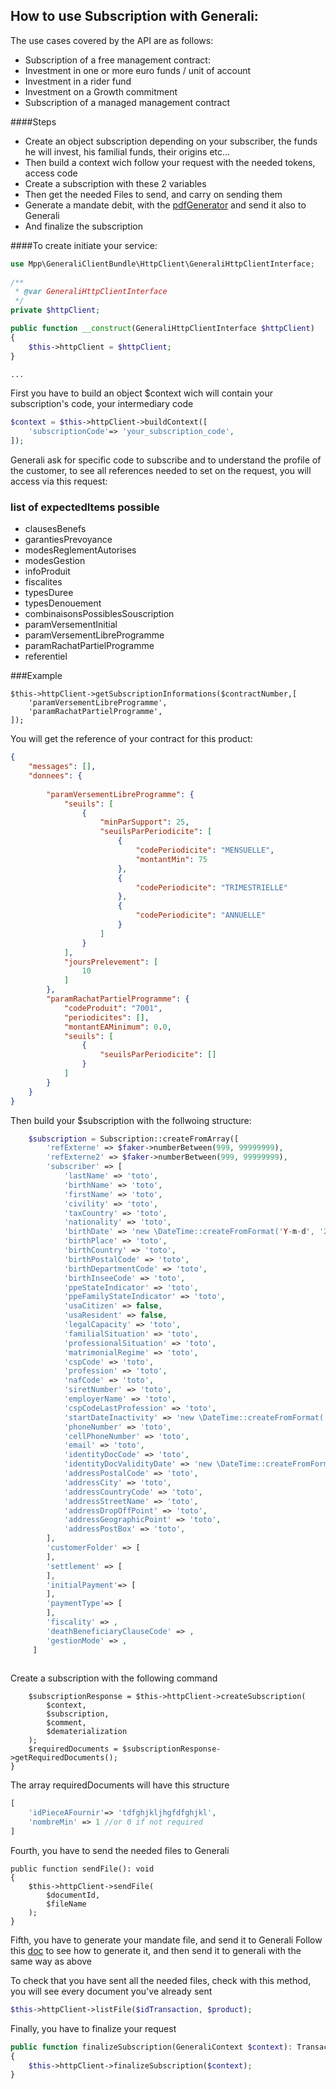 How to use Subscription with Generali:
-------------

The use cases covered by the API are as follows:

- Subscription of a free management contract:
- Investment in one or more euro funds / unit of account
- Investment in a rider fund
- Investment on a Growth commitment
- Subscription of a managed management contract

####Steps
- Create an object subscription depending on your subscriber, the funds he will invest, his familial funds, their origins etc...
- Then build a context wich follow your request with the needed tokens, access code
- Create a subscription with these 2 variables
- Then get the needed Files to send, and carry on sending them
- Generate a mandate debit, with the [pdfGenerator](../pdf_generation.md) and send it also to Generali
- And finalize the subscription

####To create initiate your service:

```php
use Mpp\GeneraliClientBundle\HttpClient\GeneraliHttpClientInterface;
 
/** 
 * @var GeneraliHttpClientInterface 
 */
private $httpClient;

public function __construct(GeneraliHttpClientInterface $httpClient)
{
    $this->httpClient = $httpClient;
}

...

````
First you have to build an object $context wich will contain your subscription's code, your intermediary code
````php
$context = $this->httpClient->buildContext([
    'subscriptionCode'=> 'your_subscription_code',
]);
````

Generali ask for specific code to subscribe and to understand the profile of the customer, to see all references needed to set on the request, 
you will access via this request:

### list of expectedItems possible

- clausesBenefs
- garantiesPrevoyance
- modesReglementAutorises
- modesGestion
- infoProduit
- fiscalites
- typesDuree
- typesDenouement
- combinaisonsPossiblesSouscription
- paramVersementInitial
- paramVersementLibreProgramme
- paramRachatPartielProgramme
- referentiel

###Example
```
$this->httpClient->getSubscriptionInformations($contractNumber,[
    'paramVersementLibreProgramme',
    'paramRachatPartielProgramme',
]);
```
You will get the reference of your contract for this product:
````json
{
    "messages": [],
    "donnees": {
       
        "paramVersementLibreProgramme": {
            "seuils": [
                {
                    "minParSupport": 25,
                    "seuilsParPeriodicite": [
                        {
                            "codePeriodicite": "MENSUELLE",
                            "montantMin": 75
                        },
                        {
                            "codePeriodicite": "TRIMESTRIELLE"
                        },
                        {
                            "codePeriodicite": "ANNUELLE"
                        }
                    ]
                }
            ],
            "joursPrelevement": [
                10
            ]
        },
        "paramRachatPartielProgramme": {
            "codeProduit": "7001",
            "periodicites": [],
            "montantEAMinimum": 0.0,
            "seuils": [
                {
                    "seuilsParPeriodicite": []
                }
            ]
        }
    }
}
````

Then build your $subscription with the follwoing structure:

````php
    $subscription = Subscription::createFromArray([
        'refExterne' => $faker->numberBetween(999, 99999999),
        'refExterne2' => $faker->numberBetween(999, 99999999),
        'subscriber' => [
            'lastName' => 'toto',
            'birthName' => 'toto',
            'firstName' => 'toto',
            'civility' => 'toto',
            'taxCountry' => 'toto',
            'nationality' => 'toto',
            'birthDate' => 'new \DateTime::createFromFormat('Y-m-d', '2000-01-01'),',
            'birthPlace' => 'toto',
            'birthCountry' => 'toto',
            'birthPostalCode' => 'toto',
            'birthDepartmentCode' => 'toto',
            'birthInseeCode' => 'toto',
            'ppeStateIndicator' => 'toto',
            'ppeFamilyStateIndicator' => 'toto',
            'usaCitizen' => false,
            'usaResident' => false,
            'legalCapacity' => 'toto',
            'familialSituation' => 'toto',
            'professionalSituation' => 'toto',
            'matrimonialRegime' => 'toto',
            'cspCode' => 'toto',
            'profession' => 'toto',
            'nafCode' => 'toto',
            'siretNumber' => 'toto',
            'employerName' => 'toto',
            'cspCodeLastProfession' => 'toto',
            'startDateInactivity' => 'new \DateTime::createFromFormat('Y-m-d', '2000-01-01'),',
            'phoneNumber' => 'toto',
            'cellPhoneNumber' => 'toto',
            'email' => 'toto',
            'identityDocCode' => 'toto',
            'identityDocValidityDate' => 'new \DateTime::createFromFormat('Y-m-d', '2030-01-01'),',
            'addressPostalCode' => 'toto',
            'addressCity' => 'toto',
            'addressCountryCode' => 'toto',
            'addressStreetName' => 'toto',
            'addressDropOffPoint' => 'toto',
            'addressGeographicPoint' => 'toto',
            'addressPostBox' => 'toto',
        ],
        'customerFolder' => [
        ],
        'settlement' => [
        ],
        'initialPayment'=> [
        ],
        'paymentType'=> [
        ],
        'fiscality' => ,
        'deathBeneficiaryClauseCode' => ,
        'gestionMode' => ,
     ]
            
````
Create a subscription with the following command
```
    $subscriptionResponse = $this->httpClient->createSubscription(
        $context, 
        $subscription, 
        $comment, 
        $dematerialization
    );
    $requiredDocuments = $subscriptionResponse->getRequiredDocuments();    
}
````
The array requiredDocuments will have this structure
```php
[
    'idPieceAFournir'=> 'tdfghjkljhgfdfghjkl',
    'nombreMin' => 1 //or 0 if not required
]
````
Fourth, you have to send the needed files to Generali
````
public function sendFile(): void
{
    $this->httpClient->sendFile(
        $documentId, 
        $fileName
    );
}
````
Fifth, you have to generate your mandate file, and send it to Generali
Follow this [doc](../pdf_generation.md) to see how to generate it, and then send it to generali with the same way as above

To check that you have sent all the needed files, check with this method, you will see every document you've already sent
````php
$this->httpClient->listFile($idTransaction, $product);
````

Finally, you have to finalize your request
````php
public function finalizeSubscription(GeneraliContext $context): TransactionOrder
{
    $this->httpClient->finalizeSubscription($context);
}
````